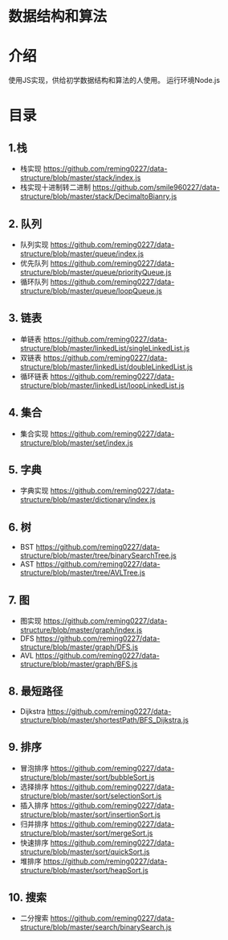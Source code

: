 # 数据结构和算法

# 介绍
使用JS实现，供给初学数据结构和算法的人使用。
运行环境Node.js

# 目录

## 1.栈
* 栈实现 https://github.com/reming0227/data-structure/blob/master/stack/index.js
* 栈实现十进制转二进制 https://github.com/smile960227/data-structure/blob/master/stack/DecimaltoBianry.js

## 2. 队列
* 队列实现 https://github.com/reming0227/data-structure/blob/master/queue/index.js
* 优先队列 https://github.com/reming0227/data-structure/blob/master/queue/priorityQueue.js
* 循环队列 https://github.com/reming0227/data-structure/blob/master/queue/loopQueue.js

## 3. 链表
* 单链表 https://github.com/reming0227/data-structure/blob/master/linkedList/singleLinkedList.js
* 双链表 https://github.com/reming0227/data-structure/blob/master/linkedList/doubleLinkedList.js
* 循环链表 https://github.com/reming0227/data-structure/blob/master/linkedList/loopLinkedList.js

## 4. 集合
* 集合实现 https://github.com/reming0227/data-structure/blob/master/set/index.js

## 5. 字典
* 字典实现 https://github.com/reming0227/data-structure/blob/master/dictionary/index.js

## 6. 树
* BST https://github.com/reming0227/data-structure/blob/master/tree/binarySearchTree.js
* AST https://github.com/reming0227/data-structure/blob/master/tree/AVLTree.js

## 7. 图
* 图实现 https://github.com/reming0227/data-structure/blob/master/graph/index.js
* DFS https://github.com/reming0227/data-structure/blob/master/graph/DFS.js
* AVL https://github.com/reming0227/data-structure/blob/master/graph/BFS.js

## 8. 最短路径
* Dijkstra https://github.com/reming0227/data-structure/blob/master/shortestPath/BFS_Dijkstra.js

## 9. 排序
* 冒泡排序 https://github.com/reming0227/data-structure/blob/master/sort/bubbleSort.js
* 选择排序 https://github.com/reming0227/data-structure/blob/master/sort/selectionSort.js
* 插入排序 https://github.com/reming0227/data-structure/blob/master/sort/insertionSort.js
* 归并排序 https://github.com/reming0227/data-structure/blob/master/sort/mergeSort.js
* 快速排序 https://github.com/reming0227/data-structure/blob/master/sort/quickSort.js
* 堆排序 https://github.com/reming0227/data-structure/blob/master/sort/heapSort.js

## 10. 搜索
* 二分搜索 https://github.com/reming0227/data-structure/blob/master/search/binarySearch.js
